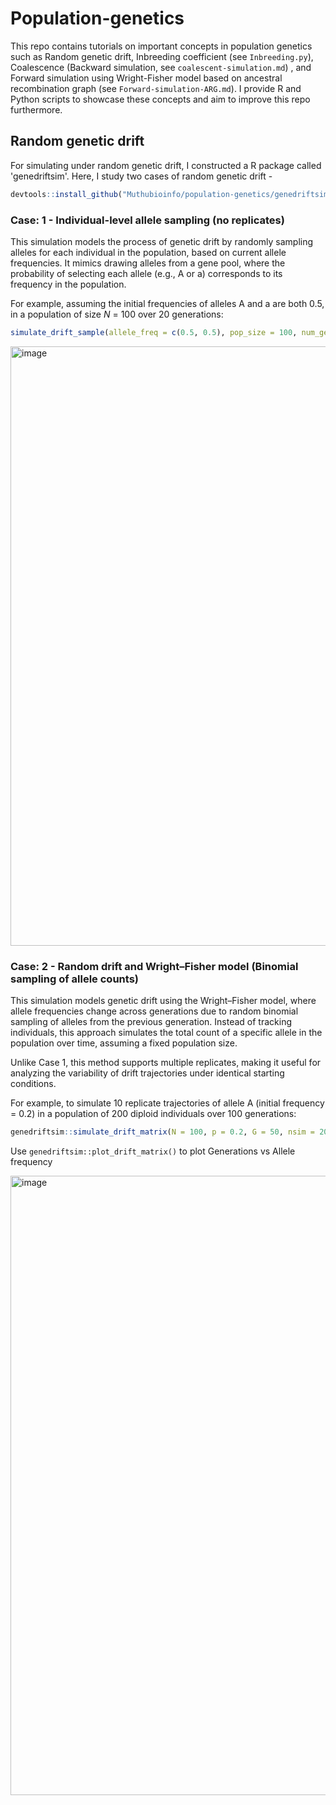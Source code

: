 # Population-genetics
This repo contains tutorials on important concepts in population genetics such as Random genetic drift, Inbreeding coefficient (see ```Inbreeding.py```), Coalescence (Backward simulation, see ```coalescent-simulation.md```) , and Forward simulation using Wright-Fisher model based on ancestral recombination graph (see ```Forward-simulation-ARG.md```). I provide R and Python scripts to showcase these concepts and aim to improve this repo furthermore.

## Random genetic drift
For simulating under random genetic drift, I constructed a R package called 'genedriftsim'. Here, I study two cases of random genetic drift -

```r
devtools::install_github("Muthubioinfo/population-genetics/genedriftsim")
```

### Case: 1 - Individual-level allele sampling (no replicates)
This simulation models the process of genetic drift by randomly sampling alleles for each individual in the population, based on current allele frequencies. It mimics drawing alleles from a gene pool, where the probability of selecting each allele (e.g., A or a) corresponds to its frequency in the population.

For example, assuming the initial frequencies of alleles A and a are both 0.5, in a population of size _N_ = 100 over 20 generations:

```r
simulate_drift_sample(allele_freq = c(0.5, 0.5), pop_size = 100, num_generations = 20)
```

<img width="959" alt="image" src="https://github.com/user-attachments/assets/a5b506f3-7029-4ee0-9cb7-78ef20a6fc7b" />


### Case: 2 - Random drift and Wright–Fisher model (Binomial sampling of allele counts)
This simulation models genetic drift using the Wright–Fisher model, where allele frequencies change across generations due to random binomial sampling of alleles from the previous generation. Instead of tracking individuals, this approach simulates the total count of a specific allele in the population over time, assuming a fixed population size.

Unlike Case 1, this method supports multiple replicates, making it useful for analyzing the variability of drift trajectories under identical starting conditions.

For example, to simulate 10 replicate trajectories of allele A (initial frequency = 0.2) in a population of 200 diploid individuals over 100 generations:

```r
genedriftsim::simulate_drift_matrix(N = 100, p = 0.2, G = 50, nsim = 20)
```

Use ```genedriftsim::plot_drift_matrix()``` to plot Generations vs Allele frequency

<img width="991" alt="image" src="https://github.com/user-attachments/assets/28010f88-6e61-4ae2-b5e3-e5bc1a9884ac" />



